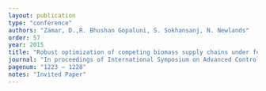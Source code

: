```yaml
---
layout: publication
type: "conference"
authors: "Zamar, D.,R. Bhushan Gopaluni, S. Sokhansanj, N. Newlands"
order: 57
year: 2015
title: "Robust optimization of competing biomass supply chains under feedback uncertainty"
journal: "In proceedings of International Symposium on Advanced Control of Chemical Processes (ADCHEM), Whistler, Canada"
pagenum: "1223 – 1228"
notes: "Invited Paper"
---
```

